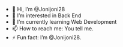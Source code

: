 - 👋 Hi, I’m @Jonijoni28
- 👀 I’m interested in Back End
- 🌱 I’m currently learning Web Development    
- 📫 How to reach me: You tell me.
- ⚡ Fun fact: I’m @Jonijoni28.

